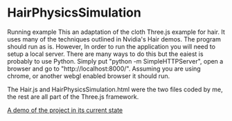 # HairPhysicsSimulation


Running example
This an adaptation of the cloth Three.js example for hair. It uses many of the techniques outlined in Nvidia's Hair demos. The program should run as is. However, In order to run the application you will need to setup a local server. There are many ways to do this but the eaiest is probably to use Python. Simply put "python -m SimpleHTTPServer", open a browser and go to "http://localhost:8000/". Assuming you are using chrome, or another webgl enabled browser it should run.

The Hair.js and HairPhysicsSimulation.html were the two files coded by me, the rest are all part of the Three.js framework. 

<p><a href="https://s3-us-west-2.amazonaws.com/alsisgpu.com/HairPhysicsSimulation/index.html#webgl_HairPhysicsSimulation
">A demo of the project in its current state</a></p>





